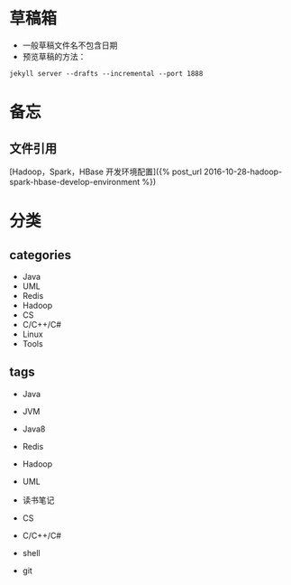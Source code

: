 # 草稿箱

* 一般草稿文件名不包含日期
* 预览草稿的方法：  

```
jekyll server --drafts --incremental --port 1888
```

# 备忘
## 文件引用
[Hadoop，Spark，HBase 开发环境配置]({% post_url 2016-10-28-hadoop-spark-hbase-develop-environment %})


# 分类

## categories

* Java
* UML
* Redis
* Hadoop
* CS
* C/C++/C#
* Linux
* Tools


## tags
* Java

* JVM

* Java8

* Redis
* Hadoop

* UML

* 读书笔记 

* CS
* C/C++/C#

* shell

* git